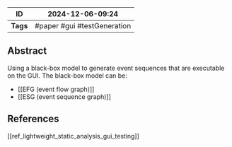 
| ID       | 2024-12-06-09:24             |
| -------- | ---------------------------- |
| **Tags** | #paper #gui #testGeneration  |
## Abstract
Using a black-box model to generate event sequences that are executable on the GUI. The black-box model can be:
- [[EFG (event flow graph)]]
- [[ESG (event sequence graph)]]


## References
[[ref_lightweight_static_analysis_gui_testing]]

